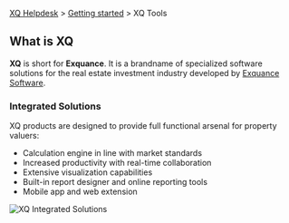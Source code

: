 ---
---
[XQ Helpdesk](http://help.exquance.com) > [Getting started](http://help.exquance.com/getstarted/) > XQ Tools
## What is XQ ##

**XQ** is short for **Exquance**. It is a brandname of specialized software solutions for the real estate investment industry developed by [Exquance Software](http://exquance.com/ "Exquance Homepage").

### Integrated Solutions ###

XQ products are designed to provide full functional arsenal for property valuers:

- Calculation engine in line with market standards
- Increased productivity with real-time collaboration
- Extensive visualization capabilities
- Built-in report designer and online reporting tools
- Mobile app and web extension

![XQ Integrated Solutions](http://help.exquance.com/images/xq-solutions.png)
